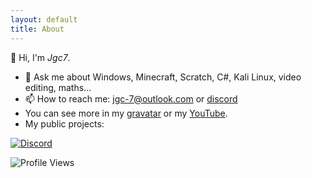 ```yaml
---
layout: default
title: About
---
```

👋 Hi, I'm *Jgc7*.
- 💬 Ask me about Windows, Minecraft, Scratch, C#, Kali Linux, video editing, maths...
- 📫 How to reach me: [jgc-7@outlook.com](mailto:jgc-7@outlook.com) or [discord](http://discord.com/users/889045882874495036)
- You can see more in my [gravatar](https://gravatar.com/jgc9884) or my [YouTube](https://www.youtube.com/channel/UCCfLGV3QvExntjvWGbPjOUQ?sub_confirmation=1).
- My public projects:


[![Discord](https://discord-readme-badge.vercel.app/api?id=889045882874495036)](https://discord-readme-badge.vercel.app/api?id=889045882874495036)

![Profile Views](https://komarev.com/ghpvc/?username=jgc9884)
